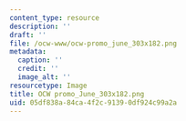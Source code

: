 ```yaml
---
content_type: resource
description: ''
draft: ''
file: /ocw-www/ocw-promo_june_303x182.png
metadata:
  caption: ''
  credit: ''
  image_alt: ''
resourcetype: Image
title: OCW promo_June_303x182.png
uid: 05df838a-84ca-4f2c-9139-0df924c99a2a
---
```

